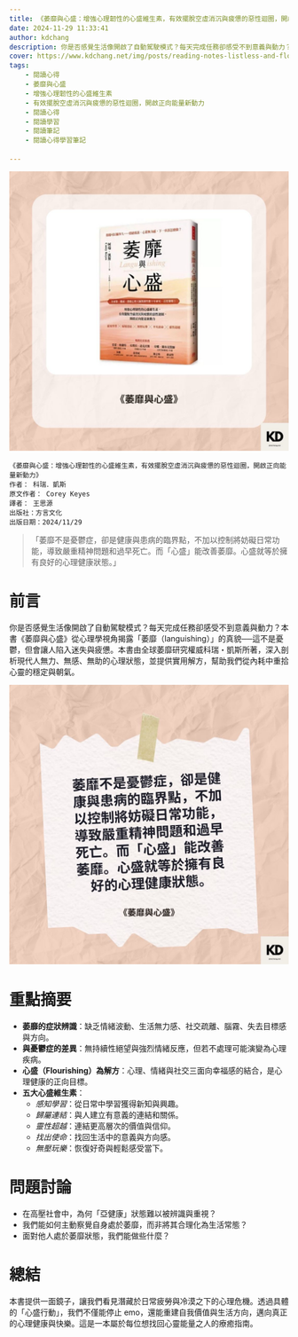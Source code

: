 ```yaml
---
title: 《萎靡與心盛：增強心理韌性的心盛維生素，有效擺脫空虛消沉與疲憊的惡性迴圈，開啟正向能量新動力》| 閱讀心得學習筆記
date: 2024-11-29 11:33:41
author: kdchang
description: 你是否感覺生活像開啟了自動駕駛模式？每天完成任務卻感受不到意義與動力？本書《萎靡與心盛》從心理學視角揭露「萎靡（languishing）」的真貌──這不是憂鬱，但會讓人陷入迷失與疲憊。本書由全球萎靡研究權威科瑞・凱斯所著，深入剖析現代人無力、無感、無助的心理狀態，並提供實用解方，幫助我們從內耗中重拾心靈的穩定與朝氣。
cover: https://www.kdchang.net/img/posts/reading-notes-listless-and-flourishing-heart-1.jpg
tags: 
    - 閱讀心得
    - 萎靡與心盛
    - 增強心理韌性的心盛維生素
    - 有效擺脫空虛消沉與疲憊的惡性迴圈，開啟正向能量新動力
    - 閱讀心得
    - 閱讀學習
    - 閱讀筆記
    - 閱讀心得學習筆記

---
```


![](img/posts/reading-notes-listless-and-flourishing-heart-1.jpg)

```
《萎靡與心盛：增強心理韌性的心盛維生素，有效擺脫空虛消沉與疲憊的惡性迴圈，開啟正向能量新動力》
作者： 科瑞．凱斯  
原文作者： Corey Keyes
譯者： 王思源
出版社：方言文化  
出版日期：2024/11/29
```

> 「萎靡不是憂鬱症，卻是健康與患病的臨界點，不加以控制將妨礙日常功能，導致嚴重精神問題和過早死亡。而「心盛」能改善萎靡。心盛就等於擁有良好的心理健康狀態。」

# 前言
你是否感覺生活像開啟了自動駕駛模式？每天完成任務卻感受不到意義與動力？本書《萎靡與心盛》從心理學視角揭露「萎靡（languishing）」的真貌──這不是憂鬱，但會讓人陷入迷失與疲憊。本書由全球萎靡研究權威科瑞・凱斯所著，深入剖析現代人無力、無感、無助的心理狀態，並提供實用解方，幫助我們從內耗中重拾心靈的穩定與朝氣。

![](img/posts/reading-notes-listless-and-flourishing-heart-2.jpg)

# 重點摘要
- **萎靡的症狀辨識**：缺乏情緒波動、生活無力感、社交疏離、腦霧、失去目標感與方向。  
- **與憂鬱症的差異**：無持續性絕望與強烈情緒反應，但若不處理可能演變為心理疾病。  
- **心盛（Flourishing）為解方**：心理、情緒與社交三面向幸福感的結合，是心理健康的正向目標。  
- **五大心盛維生素**：  
  - *感知學習*：從日常中學習獲得新知與興趣。  
  - *歸屬連結*：與人建立有意義的連結和關係。  
  - *靈性超越*：連結更高層次的價值與信仰。  
  - *找出使命*：找回生活中的意義與方向感。  
  - *無壓玩樂*：恢復好奇與輕鬆感受當下。 

# 問題討論 
- 在高壓社會中，為何「亞健康」狀態難以被辨識與重視？  
- 我們能如何主動察覺自身處於萎靡，而非將其合理化為生活常態？  
- 面對他人處於萎靡狀態，我們能做些什麼？

# 總結
本書提供一面鏡子，讓我們看見潛藏於日常疲勞與冷漠之下的心理危機。透過具體的「心盛行動」，我們不僅能停止 emo，還能重建自我價值與生活方向，邁向真正的心理健康與快樂。這是一本屬於每位想找回心靈能量之人的療癒指南。